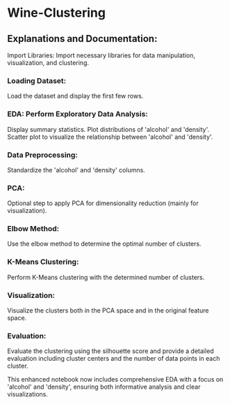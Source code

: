 # Wine-Clustering

## Explanations and Documentation:
Import Libraries: Import necessary libraries for data manipulation, visualization, and clustering.
### Loading Dataset:
Load the dataset and display the first few rows.
### EDA: Perform Exploratory Data Analysis:
Display summary statistics.
Plot distributions of 'alcohol' and 'density'.
Scatter plot to visualize the relationship between 'alcohol' and 'density'.
### Data Preprocessing:
Standardize the 'alcohol' and 'density' columns.
### PCA:
Optional step to apply PCA for dimensionality reduction (mainly for visualization).
### Elbow Method:
Use the elbow method to determine the optimal number of clusters.
### K-Means Clustering:
Perform K-Means clustering with the determined number of clusters.
### Visualization:
Visualize the clusters both in the PCA space and in the original feature space.
### Evaluation:
Evaluate the clustering using the silhouette score and provide a detailed evaluation including cluster centers and the number of data points in each cluster.




This enhanced notebook now includes comprehensive EDA with a focus on 'alcohol' and 'density', ensuring both informative analysis and clear visualizations.
